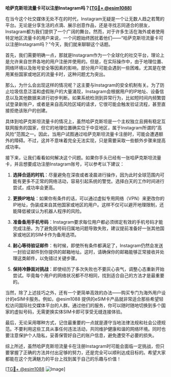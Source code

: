 **哈萨克斯坦流量卡可以注册Instagram吗？[[TG💪+ @esim1088](https://t.me/s/esim1088)]**

在当今这个社交媒体无处不在的时代，Instagram无疑是一个让无数人趋之若鹜的平台。无论是分享生活的点滴、展示创意作品，还是寻找志同道合的朋友，Instagram都为我们提供了一个广阔的舞台。然而，对于许多生活在海外或者使用特定地区流量卡的用户来说，一个问题始终困扰着他们——“哈萨克斯坦流量卡可以注册Instagram吗？”今天，我们就来聊聊这个话题。

首先，我们需要明确一点，那就是Instagram作为一个全球化的社交平台，理论上是允许来自世界各地的用户注册并使用的。但是，在实际操作中，由于地理位置、网络环境以及账号安全等因素的影响，部分用户可能会遇到一些困难。尤其是在使用某些国家或地区的流量卡时，这种问题尤为突出。

那么，为什么会出现这样的情况呢？这主要与Instagram的安全机制有关。为了防止垃圾信息泛滥和虚假账户的大量涌现，Instagram会根据用户的IP地址、设备信息以及其他数据来进行初步判断。如果系统检测到异常行为，比如短时间内频繁尝试登录新账户，或者是来自高风险区域的请求，它很可能会触发验证流程，甚至直接拒绝该账户的创建。

具体到哈萨克斯坦流量卡的情况上，虽然哈萨克斯坦是一个主权独立且拥有稳定互联网服务的国家，但它的地理位置确实位于中亚地区，属于Instagram所谓的“高风险”范围之一。因此，当用户试图通过哈萨克斯坦流量卡注册时，可能会遭遇额外的障碍。不过，这并不意味着完全无法实现，只是需要采取一些额外步骤来提高成功率。

接下来，让我们看看如何解决这个问题。如果你手头已经有一张哈萨克斯坦流量卡，并且想要成功注册Instagram账号，可以参考以下建议：

1. **选择合适的时机**：尽量避免在深夜或者凌晨进行操作，因为此时全球范围内可能有更多不正常的网络活动，容易引起系统的警觉。选择白天的工作时间进行尝试，成功率会更高。

2. **更换IP地址**：如果你有条件的话，可以通过虚拟专用网络（VPN）来更改你的IP地址，伪装成来自其他国家或地区的用户。这样不仅可以避开地理限制，还能降低被误认为机器人程序的风险。

3. **准备备用手机号码**：Instagram要求每位用户都必须绑定有效的手机号码才能完成注册。为了避免因号码归属地问题导致失败，建议提前准备好一张其他国家或地区的SIM卡作为备用选项。

4. **耐心等待验证邮件**：有时候，即使所有条件都满足了，Instagram仍然会发送一封验证邮件到你提供的邮箱地址。这时，请确保你的邮箱能够正常接收并处理这类邮件，以免错过关键步骤。

5. **保持冷静面对挑战**：即使经历了多次失败也不要灰心丧气，调整心态重新开始尝试。毕竟每个用户的网络状况都不尽相同，找到适合自己的方法才是最重要的。

当然，除了上述技巧之外，还有一个更简单高效的办法——购买专门为海外用户设计的eSIM卡服务。例如，@esim1088 提供的eSIM卡产品就非常适合那些希望轻松访问国际社交媒体平台的人群。通过他们的服务，你可以随时随地切换到多个国家的虚拟号码，无需更换实体SIM卡即可享受无缝连接体验。

最后，无论采用哪种方式，记住最重要的一点就是遵守当地法律法规和社会公德规范。不要利用这些工具从事任何违法活动，共同维护健康和谐的网络环境。同时也要注意保护个人隐私，妥善保管好自己的账户信息，避免遭受不必要的损失。

综上所述，虽然哈萨克斯坦流量卡在注册Instagram时可能会面临一定挑战，但只要掌握了正确的方法并付出足够的努力，还是完全可以顺利达成目标的。希望大家都能在这个充满魅力的平台上找到属于自己的乐趣与价值！

[[TG💪+ @esim1088](https://t.me/s/esim1088) ![Image](https://i.postimg.cc/4NQfJmqS/Snipaste-2025-05-13-00-14-12.png)]